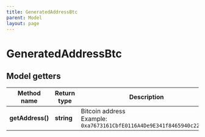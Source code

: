 ```yaml
---
title: GeneratedAddressBtc
parent: Model
layout: page
---
```


# GeneratedAddressBtc

## Model getters

Method name | Return type | Description | Notes
------------ | ------------- | ------------- | -------------
**getAddress()** | **string** | Bitcoin address <br>Example: `0xa7673161CbfE0116A4De9E341f8465940c2211d4` | [optional]

